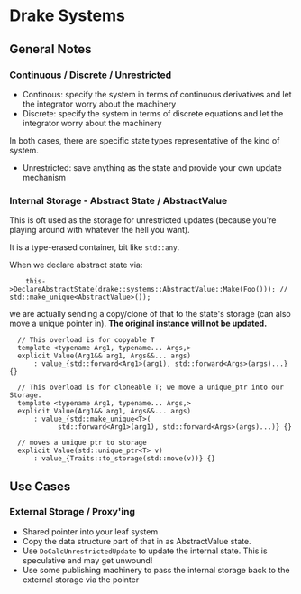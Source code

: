 # Drake Systems

## General Notes

### Continuous / Discrete / Unrestricted

* Continous: specify the system in terms of continuous derivatives and let the integrator worry about the machinery
* Discrete: specify the system in terms of discrete equations and let the integrator worry about the machinery

In both cases, there are specific state types representative of the kind of system.

* Unrestricted: save anything as the state and provide your own update mechanism


### Internal Storage - Abstract State / AbstractValue

This is oft used as the storage for unrestricted updates (because you're playing around with whatever
the hell you want).

It is a type-erased container, bit like `std::any`.

When we declare abstract state via:

```
    this->DeclareAbstractState(drake::systems::AbstractValue::Make(Foo())); // std::make_unique<AbstractValue>());
```

we are actually sending a copy/clone of that to the state's storage (can also move a unique pointer in).
**The original instance will not be updated.**

```
  // This overload is for copyable T
  template <typename Arg1, typename... Args,>
  explicit Value(Arg1&& arg1, Args&&... args)
      : value_{std::forward<Arg1>(arg1), std::forward<Args>(args)...} {}

  // This overload is for cloneable T; we move a unique_ptr into our Storage.
  template <typename Arg1, typename... Args,>
  explicit Value(Arg1&& arg1, Args&&... args)
      : value_{std::make_unique<T>(
            std::forward<Arg1>(arg1), std::forward<Args>(args)...)} {}

  // moves a unique ptr to storage
  explicit Value(std::unique_ptr<T> v)
      : value_{Traits::to_storage(std::move(v))} {}
```

## Use Cases

### External Storage / Proxy'ing

* Shared pointer into your leaf system
* Copy the data structure part of that in as AbstractValue state.
* Use `DoCalcUnrestrictedUpdate` to update the internal state. This is speculative and may get unwound!
* Use some publishing machinery to pass the internal storage back to the external storage via the pointer
